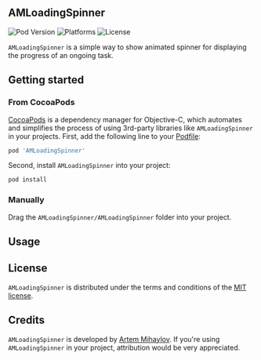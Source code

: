 ## AMLoadingSpinner

![Pod Version](https://img.shields.io/cocoapods/v/AMLoadingSpinner.svg?style=flat)
![Platforms](https://cocoapod-badges.herokuapp.com/p/AMLoadingSpinner/badge.png)
![License](https://cocoapod-badges.herokuapp.com/l/AMLoadingSpinner/badge.(png|svg))


`AMLoadingSpinner` is a simple way to show animated spinner for displaying the progress of an ongoing task.

## Getting started

### From CocoaPods

[CocoaPods](http://cocoapods.org) is a dependency manager for Objective-C, which automates and simplifies the process of using 3rd-party libraries like `AMLoadingSpinner` in your projects. First, add the following line to your [Podfile](http://guides.cocoapods.org/using/using-cocoapods.html):

```ruby
pod 'AMLoadingSpinner'
```

Second, install `AMLoadingSpinner` into your project:

```ruby
pod install
```

### Manually

Drag the `AMLoadingSpinner/AMLoadingSpinner` folder into your project.

## Usage

## License

`AMLoadingSpinner` is distributed under the terms and conditions of the [MIT license](https://github.com/MihaylovArtem/AMLoadingSpinner/blob/master/LICENSE.txt). 

## Credits

`AMLoadingSpinner` is developed by [Artem Mihaylov](http://mihaylovartem.ru). 
If you're using `AMLoadingSpinner` in your project, attribution would be very appreciated.
